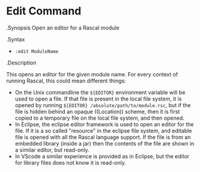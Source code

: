# Edit Command

.Synopsis
Open an editor for a Rascal module

.Syntax
* `:edit ModuleName`  

.Description

This opens an editor for the given module name. For every context of running Rascal, this could
mean different things:

* On the Unix commandline the `${EDITOR}` environment variable will be used to open a file. If that file is present in the local file system, it is opened by running `${EDITOR} /absolute/path/to/module.rsc`, but if the file is hidden behind an opaque ((Location)) scheme, then it is first copied to a temporary file on the local file system, and then opened.
* In Eclipse, the eclipse editor framework is used to open an editor for the file. If it is a so called "resource" in the eclipse file system, and editable file is opened with all the Rascal language support. If the file is from an embedded library (inside a jar) then the contents of the file are shown in a similar editor, but read-only.
* In VScode a similar experience is provided as in Eclipse, but the editor for library files does not know it is read-only.

